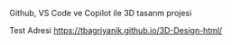 Github, VS Code ve Copilot ile 3D tasarım projesi

Test Adresi
https://tbagriyanik.github.io/3D-Design-html/
